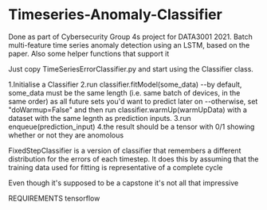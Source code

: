 # Timeseries-Anomaly-Classifier
Done as part of Cybersecurity Group 4s project for DATA3001 2021.
Batch multi-feature time series anomaly detection using an LSTM, based on the paper.
Also some helper functions that support it

Just copy TimeSeriesErrorClassifier.py and start using the Classifier class.

1.Initialise a Classifier
2.run classifier.fitModel(some_data)
--by default, some_data must be the same length (i.e. same batch of devices,
 in the same order) as all future sets you'd want to predict later on
--otherwise, set "doWarmup=False" and then run classifier.warmUp(warmUpData)
 with a dataset with the same legnth as prediction inputs.
3.run enqueue(prediction_input)
4.the result should be a tensor with 0/1 showing whether or not they
are anomolous

FixedStepClassifier is a version of classifier that remembers a different
distribution for the errors of each timestep. It does this by assuming that
the training data used for fitting is representative of a complete cycle

Even though it's supposed to be a capstone it's not all that impressive


REQUIREMENTS
tensorflow
